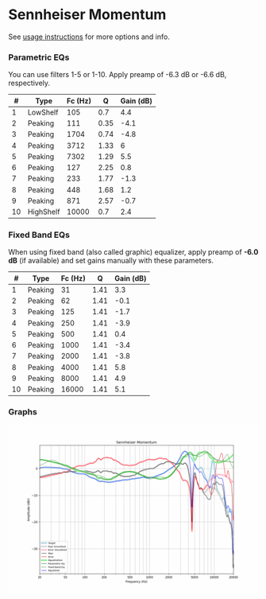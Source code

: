 # Sennheiser Momentum
See [usage instructions](https://github.com/jaakkopasanen/AutoEq#usage) for more options and info.

### Parametric EQs
You can use filters 1-5 or 1-10. Apply preamp of -6.3 dB or -6.6 dB, respectively.

|   # | Type      |   Fc (Hz) |    Q |   Gain (dB) |
|-----|-----------|-----------|------|-------------|
|   1 | LowShelf  |       105 | 0.7  |         4.4 |
|   2 | Peaking   |       111 | 0.35 |        -4.1 |
|   3 | Peaking   |      1704 | 0.74 |        -4.8 |
|   4 | Peaking   |      3712 | 1.33 |         6   |
|   5 | Peaking   |      7302 | 1.29 |         5.5 |
|   6 | Peaking   |       127 | 2.25 |         0.8 |
|   7 | Peaking   |       233 | 1.77 |        -1.3 |
|   8 | Peaking   |       448 | 1.68 |         1.2 |
|   9 | Peaking   |       871 | 2.57 |        -0.7 |
|  10 | HighShelf |     10000 | 0.7  |         2.4 |

### Fixed Band EQs
When using fixed band (also called graphic) equalizer, apply preamp of **-6.0 dB** (if available) and set gains manually with these parameters.

|   # | Type    |   Fc (Hz) |    Q |   Gain (dB) |
|-----|---------|-----------|------|-------------|
|   1 | Peaking |        31 | 1.41 |         3.3 |
|   2 | Peaking |        62 | 1.41 |        -0.1 |
|   3 | Peaking |       125 | 1.41 |        -1.7 |
|   4 | Peaking |       250 | 1.41 |        -3.9 |
|   5 | Peaking |       500 | 1.41 |         0.4 |
|   6 | Peaking |      1000 | 1.41 |        -3.4 |
|   7 | Peaking |      2000 | 1.41 |        -3.8 |
|   8 | Peaking |      4000 | 1.41 |         5.8 |
|   9 | Peaking |      8000 | 1.41 |         4.9 |
|  10 | Peaking |     16000 | 1.41 |         5.1 |

### Graphs
![](./Sennheiser%20Momentum.png)
